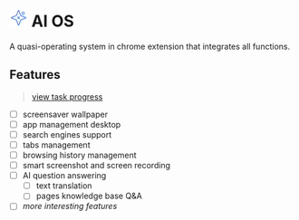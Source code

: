 <h1>
  <img src="./assets/icon.png" alt="logo" width="32" />
  AI OS
</h1>

A quasi-operating system in chrome extension that integrates all functions.

## Features

> [view task progress](https://github.com/orgs/AiComma/projects/3)

- [ ] screensaver wallpaper
- [ ] app management desktop
- [ ] search engines support
- [ ] tabs management
- [ ] browsing history management
- [ ] smart screenshot and screen recording
- [ ] AI question answering
  - [ ] text translation
  - [ ] pages knowledge base Q&A
- [ ] _more interesting features_
